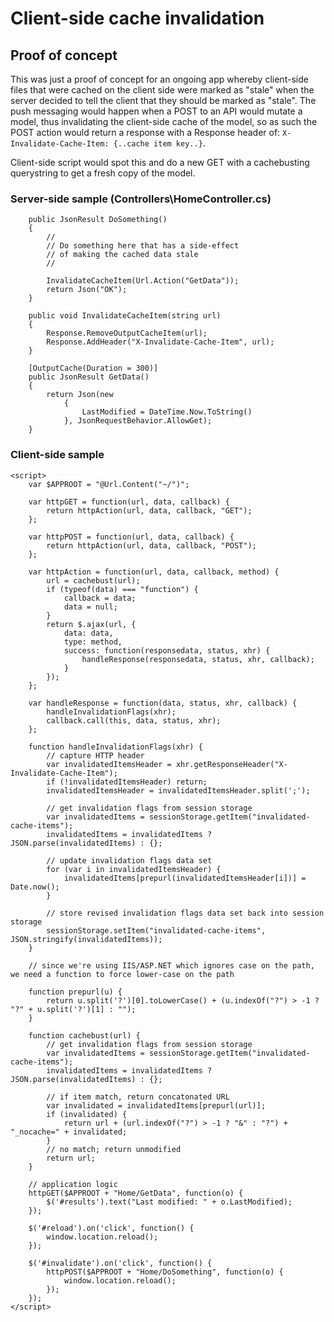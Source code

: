 # Client-side cache invalidation
## Proof of concept

This was just a proof of concept for an ongoing app whereby client-side files
that were cached on the client side were marked as "stale" when the server
decided to tell the client that they should be marked as "stale". The push
messaging would happen when a POST to an API would mutate a model, thus
invalidating the client-side cache of the model, so as such the POST action
would return a response with a Response header of: 
`X-Invalidate-Cache-Item: {..cache item key..}`.

Client-side script would spot this and do a new GET with a cachebusting
querystring to get a fresh copy of the model.

### Server-side sample (Controllers\HomeController.cs)

        public JsonResult DoSomething()
        {
            // 
            // Do something here that has a side-effect
            // of making the cached data stale
            // 

            InvalidateCacheItem(Url.Action("GetData"));
            return Json("OK");
        }

        public void InvalidateCacheItem(string url)
        {
            Response.RemoveOutputCacheItem(url);
            Response.AddHeader("X-Invalidate-Cache-Item", url);
        }

        [OutputCache(Duration = 300)]
        public JsonResult GetData()
        {
            return Json(new
                {
                    LastModified = DateTime.Now.ToString()
                }, JsonRequestBehavior.AllowGet);
        }

### Client-side sample

    <script>
        var $APPROOT = "@Url.Content("~/")";

        var httpGET = function(url, data, callback) {
            return httpAction(url, data, callback, "GET");
        };

        var httpPOST = function(url, data, callback) {
            return httpAction(url, data, callback, "POST");
        };

        var httpAction = function(url, data, callback, method) {
            url = cachebust(url);
            if (typeof(data) === "function") {
                callback = data;
                data = null;
            }
            return $.ajax(url, {
                data: data,
                type: method,
                success: function(responsedata, status, xhr) {
                    handleResponse(responsedata, status, xhr, callback);
                }
            });
        };

        var handleResponse = function(data, status, xhr, callback) {
            handleInvalidationFlags(xhr);
            callback.call(this, data, status, xhr);
        };

        function handleInvalidationFlags(xhr) {
            // capture HTTP header
            var invalidatedItemsHeader = xhr.getResponseHeader("X-Invalidate-Cache-Item");
            if (!invalidatedItemsHeader) return;
            invalidatedItemsHeader = invalidatedItemsHeader.split(';');
            
            // get invalidation flags from session storage
            var invalidatedItems = sessionStorage.getItem("invalidated-cache-items");
            invalidatedItems = invalidatedItems ? JSON.parse(invalidatedItems) : {};
            
            // update invalidation flags data set
            for (var i in invalidatedItemsHeader) {
                invalidatedItems[prepurl(invalidatedItemsHeader[i])] = Date.now();
            }
            
            // store revised invalidation flags data set back into session storage
            sessionStorage.setItem("invalidated-cache-items", JSON.stringify(invalidatedItems));
        }

        // since we're using IIS/ASP.NET which ignores case on the path, we need a function to force lower-case on the path

        function prepurl(u) {
            return u.split('?')[0].toLowerCase() + (u.indexOf("?") > -1 ? "?" + u.split('?')[1] : "");
        }

        function cachebust(url) {
            // get invalidation flags from session storage
            var invalidatedItems = sessionStorage.getItem("invalidated-cache-items");
            invalidatedItems = invalidatedItems ? JSON.parse(invalidatedItems) : {};

            // if item match, return concatonated URL
            var invalidated = invalidatedItems[prepurl(url)];
            if (invalidated) {
                return url + (url.indexOf("?") > -1 ? "&" : "?") + "_nocache=" + invalidated;
            }
            // no match; return unmodified
            return url;
        }

        // application logic
        httpGET($APPROOT + "Home/GetData", function(o) {
            $('#results').text("Last modified: " + o.LastModified);
        });

        $('#reload').on('click', function() {
            window.location.reload();
        });

        $('#invalidate').on('click', function() {
            httpPOST($APPROOT + "Home/DoSomething", function(o) {
                window.location.reload();
            });
        });
    </script>
